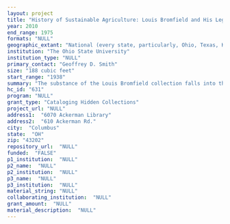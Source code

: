 ```yaml
--- 
layout: project 
title: "History of Sustainable Agriculture: Louis Bromfield and His Legacy"
year: 2010
end_range: 1975
formats: "NULL"
geographic_extant: "National (every state, particularly, Ohio, Texas, Kansas, Nebraska, California, et al.) and international (Brazil, India, Africa, Russia, et al.)."
institution: "The Ohio State University"
institution_type: "NULL"
primary_contact: "Geoffrey D. Smith"
size: "188 cubic feet"
start_range: "1938"
summary: "The substance of the Louis Bromfield collection falls into three areas: his agricultural writings (soil conservation, agronomy, hydrology); political writings preceding and during the Joseph McCarthy era; and his literary work (fiction, screenplays, criticism). The geographic scope is national and international, particularly Brazil and Africa. In light of current national and international issues, such as world famine and drought, access to the Bromfield Collection documents research of national and international agricultural causes and reforms of enduring importance. Bromfield's innovative theory and practice of sustainable farming is still applicable today. In fact, as an international agricultural crisis escalates, sustainable farming becomes an ever more important topic in the minds of farmers, scientists and politicians. In some cases, the Bromfield Collection contains the only extant records of such fugitive materials as transcripts of radio broadcasts and speeches to numerous business and community organizations. Bromfield's affiliation with the Friends of the Land organization provides a detailed account of the history of the early environmental movement. The extensive collection of political newspaper columns broadens the appeal of the collection. Expanded access to this collection would be of service to such disciplines as agricultural and scientific history, political history, American studies, sociology and international studies."
hc_id: "631"
program: "NULL"
grant_type: "Cataloging Hidden Collections"
project_url: "NULL"
address1:  "6070 Ackerman Library"
address2:  "610 Ackerman Rd."
city:  "Columbus"
state:  "OH"
zip: "43202"
repository_url:  "NULL"
funded:  "FALSE"
p1_institution:  "NULL"
p2_name:  "NULL"
p2_institution:  "NULL"
p3_name:  "NULL"
p3_institution:  "NULL"
material_string: "NULL"
collaborating_institution:  "NULL"
grant_amount:  "NULL"
material_description:  "NULL"
---
```

